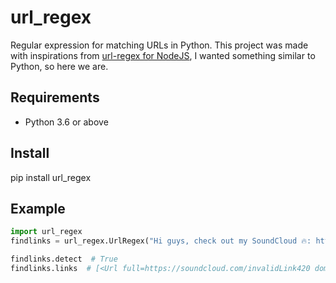 # url_regex
Regular expression for matching URLs in Python. This project was made with inspirations from [url-regex for NodeJS](https://github.com/kevva/url-regex), I wanted something similar to Python, so here we are.

## Requirements
- Python 3.6 or above

## Install
pip install url_regex

## Example
```py
import url_regex
findlinks = url_regex.UrlRegex("Hi guys, check out my SoundCloud 🔥: https://soundcloud.com/invalidLink420")

findlinks.detect  # True
findlinks.links  # [<Url full=https://soundcloud.com/invalidLink420 domain=soundcloud.com protocol=https://]
```
